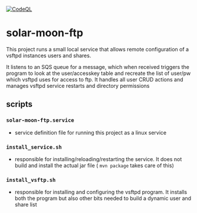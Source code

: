 [![CodeQL](https://github.com/bigboxer23/solar-moon-ftp/actions/workflows/codeql.yml/badge.svg)](https://github.com/bigboxer23/solar-moon-ftp/actions/workflows/codeql.yml)

# solar-moon-ftp

This project runs a small local service that allows remote configuration of a vsftpd instances users and shares.

It listens to an SQS queue for a message, which when received triggers the program to look at the user/accesskey table and
recreate the list of user/pw which vsftpd uses for access to ftp. It handles all user CRUD actions and manages vsftpd
service restarts and directory permissions

## scripts

### `solar-moon-ftp.service`

- service definition file for running this project as a linux service

### `install_service.sh`

- responsible for installing/reloading/restarting the service. It does not build and install the actual jar file ( `mvn package`
  takes care of this)

### `install_vsftp.sh`

- responsible for installing and configuring the vsftpd program. It installs both the program but also other bits needed
  to build a dynamic user and share list

